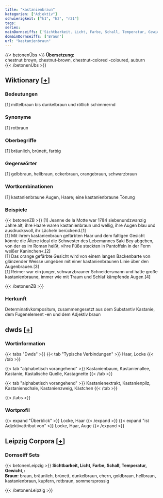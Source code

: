 ```yaml
---
title: "kastanienbraun"
kategorien: ["Adjektiv"]
schwierigkeit: ["k1", "h2", "r21"]
tags:
series:
mainDornseiffs: ['Sichtbarkeit, Licht, Farbe, Schall, Temperatur, Gewicht,']
domainDornseiffs: ['Braun']
url: "kastanienbraun"
---
```


{{< betonenÜbs >}}
**Übersetzung:**  
chestnut brown, chestnut-brown, chestnut-colored -coloured, auburn  
{{< /betonenÜbs >}}

## Wiktionary [[+](https://de.wiktionary.org/wiki/kastanienbraun)]

### Bedeutungen
[1] mittelbraun bis dunkelbraun und rötlich schimmernd  

### Synonyme
[1] rotbraun  

### Oberbegriffe
[1] bräunlich, brünett, farbig  

### Gegenwörter
[1] gelbbraun, hellbraun, ockerbraun, orangebraun, schwarzbraun  

### Wortkombinationen
[1] kastanienbraune Augen, Haare; eine kastanienbraune Tönung  

### Beispiele
{{< betonenZB >}}
[1] Jeanne de la Motte war 1784 siebenundzwanzig Jahre alt, ihre Haare waren kastanienbraun und wellig, ihre Augen blau und ausdrucksvoll, ihr Lächeln berückend.[1]  
[1] Mit ihrem kastanienbraun gefärbten Haar und dem faltigen Gesicht könnte die Ältere ideal die Schwester des Lebemannes Saki Bey abgeben, von der es im Roman heißt, »ihre Füße steckten in Pantoffeln in der Form weißer Kaninchen«.[2]  
[1] Das orange gefärbte Gesicht wird von einem langen Backenbarte von glänzender Weisse umgeben mit einer kastanienbraunen Linie über den Augenbrauen.[3]  
[1] Reimer war ein junger, schwarzbrauner Schneidersmann und hatte große kastanienbraune, immer wie mit Traum und Schlaf kämpfende Augen.[4]  

{{< /betonenZB >}}
### Herkunft
Determinativkompositum, zusammengesetzt aus dem Substantiv Kastanie, dem Fugenelement -en und dem Adjektiv braun  



## dwds [[+](https://www.dwds.de/wb/kastanienbraun)]

### Wortinformation
{{< tabs "Dwds" >}}
{{< tab "Typische Verbindungen" >}}
Haar, Locke
{{< /tab >}}

{{< tab "alphabetisch vorangehend" >}}
Kastanienbaum, Kastanienallee, Kastanie, Kastalische Quelle, Kastagnette
{{< /tab >}}

{{< tab "alphabetisch vorangehend" >}}
Kastanienextrakt, Kastanienpilz, Kastanienschale, Kastanienzweig, Kästchen
{{< /tab >}}

{{< /tabs >}}

### Wortprofil
{{< expand "Überblick" >}} Locke, Haar {{< /expand >}}
{{< expand "ist Adjektivattribut von" >}} Locke, Haar, Auge {{< /expand >}}

## Leipzig Corpora [[+](https://corpora.uni-leipzig.de/en/res?word=kastanienbraun&corpusId=deu_newscrawl-public_2018)]

### Dornseiff Sets
{{< betonenLeipzig >}}
**Sichtbarkeit, Licht, Farbe, Schall, Temperatur, Gewicht,:**  
**Braun:** braun, bräunlich, brünett, dunkelbraun, ehern, goldbraun, hellbraun, kastanienbraun, kupfern, rotbraun, sommersprossig  

{{< /betonenLeipzig >}}
